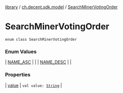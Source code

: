 [library](../../index.md) / [ch.decent.sdk.model](../index.md) / [SearchMinerVotingOrder](./index.md)

# SearchMinerVotingOrder

`enum class SearchMinerVotingOrder`

### Enum Values

| [NAME_ASC](-n-a-m-e_-a-s-c.md) |  |
| [NAME_DESC](-n-a-m-e_-d-e-s-c.md) |  |

### Properties

| [value](value.md) | `val value: `[`String`](https://kotlinlang.org/api/latest/jvm/stdlib/kotlin/-string/index.html) |

